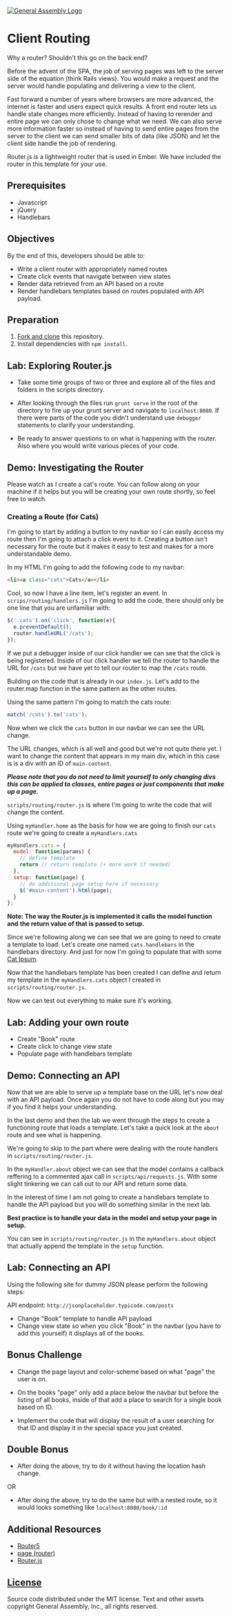 [![General Assembly Logo](https://camo.githubusercontent.com/1a91b05b8f4d44b5bbfb83abac2b0996d8e26c92/687474703a2f2f692e696d6775722e636f6d2f6b6538555354712e706e67)](https://generalassemb.ly/education/web-development-immersive)

# Client Routing

Why a router?  Shouldn't this go on the back end?

Before the advent of the SPA, the job of serving pages was left to the server
side of the equation (think Rails views).  You would make a request and the
server would handle populating and delivering a view to the client.

Fast forward a number of years where browsers are more advanced, the internet is
faster and users expect quick results.  A front end router lets us handle state
changes more efficiently.  Instead of having to rerender and entire page we can
only chose to change what we need. We can also serve more information faster so
instead of having to send entire pages from the server to the client we can send
smaller bits of data (like JSON) and let the client side handle the job of
rendering.

Router.js is a lightweight router that is used in Ember. We have included the
router in this template for your use.

## Prerequisites

-   Javascript
-   jQuery
-   Handlebars

## Objectives

By the end of this, developers should be able to:

-   Write a client router with appropriately named routes
-   Create click events that navigate between view states
-   Render data retrieved from an API based on a route
-   Render handlebars templates based on routes populated with API payload.

## Preparation

1.  [Fork and clone](https://github.com/ga-wdi-boston/meta/wiki/ForkAndClone)
    this repository.
1.  Install dependencies with `npm install`.

## Lab: Exploring Router.js

-   Take some time groups of two or three and explore all of the files and
    folders in the scripts directory.

-   After looking through the files run `grunt serve` in the root of the
    directory to fire up your grunt server and navigate to `localhost:8080`. If
    there were parts of the code you didn't understand use `debugger` statements
    to clarify your understanding.

-   Be ready to answer questions to on what is happening with the router.  Also
    where you would write various pieces of your code.

## Demo: Investigating the Router

Please watch as I create a cat's route.  You can follow along on your machine
if it helps but you will be creating your own route shortly, so feel free to
watch.

### Creating a Route (for Cats)

I'm going to start by adding a button to my navbar so I can easily access my
route then I'm going to attach a click event to it.  Creating a button isn't
necessary for the route but it makes it easy to test and makes for a more
understandable demo.

In my HTML I'm going to add the following code to my navbar:

```html
<li><a class="cats">Cats</a></li>
```

Cool, so now I have a line item, let's register an event. In
`scrips/routing/handlers.js` I'm going to add the code, there should only be
one line that you are unfamiliar with:

```js
$('.cats').on('click', function(e){
  e.preventDefault();
  router.handleURL('/cats');
});
```

If we put a debugger inside of our click handler we can see that the click is
being registered.  Inside of our click handler we tell the router to handle the
URL for `/cats` but we have yet to tell our router to map the `/cats` route.

Building on the code that is already in our `index.js`. Let's add to the
router.map function in the same pattern as the other routes.

Using the same pattern I'm going to match the cats route:

```js
match('/cats').to('cats');
```

Now when we click the `cats` button in our navbar we can see the URL change.

The URL changes, which is all well and good but we're not quite there yet. I
want to change the content that appears in my main div, which in this case is
is a div with an ID of `main-content`.

___Please note that you do not need to limit yourself to only changing divs___
___this can be applied to classes, entire pages or just components that___
___make up a page.___

`scripts/routing/router.js` is where I'm going to write the code that will
change the content.

Using `myHandler.home` as the basis for how we are going to finish our `cats`
route we're going to create a `myHandlers.cats`

```js
myHandlers.cats = {
  model: function(params) {
    // define template
    return // return template (+ more work if needed)
  },
  setup: function(page) {
    // do additional page setup here if necessary
    $('#main-content').html(page);
  }
};
```

**Note: The way the Router.js is implemented it calls the model function and**
**the return value of that is passed to setup.**

Since we're following along we can see that we are going to need to create a
template to load. Let's create one named `cats.handlebars` in the handlebars
directory.  And just for now I'm going to populate that with some [Cat Ipsum](http://www.catipsum.com/index.php).

Now that the handlebars template has been created I can define and return my
template in the `myHandlers.cats` object I created in `scripts/routing/router.js`.

Now we can test out everything to make sure it's working.

## Lab: Adding your own route

-   Create "Book" route
-   Create click to change view state
-   Populate page with handlebars template

## Demo: Connecting an API

Now that we are able to serve up a template base on the URL let's now deal
with an API payload.  Once again you do not have to code along but you may if
you find it helps your understanding.

In the last demo and then the lab we went through the steps to create a
functioning route that loads a template.  Let's take a quick look at the `about`
route and see what is happening.

We're going to skip to the part where were dealing with the route handlers in
`scripts/routing/router.js`.

In the `myHandler.about` object we can see that the model contains a callback
reffering to a commented ajax call in `scripts/api/requests.js`.  With some
slight tinkering we can call out to our API and return some data.

In the interest of time I am not going to create a handlebars template to
handle the API payload but you will do something similar in the next lab.

__Best practice is to handle your data in the model and setup your page in__
__setup.__

You can see in `scripts/routing/router.js` in the `myHandlers.about` object that
actually append the template in the `setup` function.

## Lab: Connecting an API

Using the following site for dummy JSON please perform the following steps:

API endpoint: `http://jsonplaceholder.typicode.com/posts`

-   Change "Book" template to handle API payload
-   Change view state so when you click "Book" in the navbar (you have to add
    this yourself) it displays all of the books.

## Bonus Challenge

-   Change the page layout and color-scheme based on what "page" the user is on.

-   On the books "page" only add a place below the navbar but before the
    listing of all books, inside of that add a place to search for a single book based on ID.

-   Implement the code that will display the result of a user searching for that
    ID and display it in the special space you just created.

## Double Bonus

-   After doing the above, try to do it without having the location hash change.

OR

-  After doing the above, try to do the same but with a nested route, so it
   would looks something like `localhost:8080/book/:id`

## Additional Resources

-   [Router5](http://router5.github.io)
-   [page (router)](http://smalljs.org/client-side-routing/page/)
-   [Router.js](https://github.com/tildeio/router.js/)

## [License](LICENSE)

Source code distributed under the MIT license. Text and other assets copyright
General Assembly, Inc., all rights reserved.
